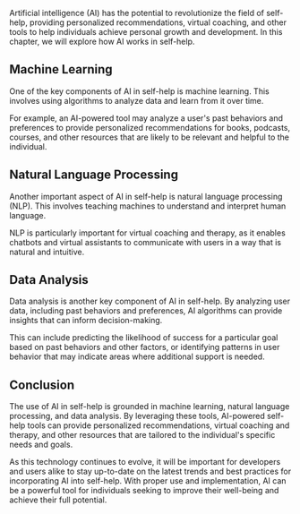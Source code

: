 
Artificial intelligence (AI) has the potential to revolutionize the field of self-help, providing personalized recommendations, virtual coaching, and other tools to help individuals achieve personal growth and development. In this chapter, we will explore how AI works in self-help.

Machine Learning
----------------

One of the key components of AI in self-help is machine learning. This involves using algorithms to analyze data and learn from it over time.

For example, an AI-powered tool may analyze a user's past behaviors and preferences to provide personalized recommendations for books, podcasts, courses, and other resources that are likely to be relevant and helpful to the individual.

Natural Language Processing
---------------------------

Another important aspect of AI in self-help is natural language processing (NLP). This involves teaching machines to understand and interpret human language.

NLP is particularly important for virtual coaching and therapy, as it enables chatbots and virtual assistants to communicate with users in a way that is natural and intuitive.

Data Analysis
-------------

Data analysis is another key component of AI in self-help. By analyzing user data, including past behaviors and preferences, AI algorithms can provide insights that can inform decision-making.

This can include predicting the likelihood of success for a particular goal based on past behaviors and other factors, or identifying patterns in user behavior that may indicate areas where additional support is needed.

Conclusion
----------

The use of AI in self-help is grounded in machine learning, natural language processing, and data analysis. By leveraging these tools, AI-powered self-help tools can provide personalized recommendations, virtual coaching and therapy, and other resources that are tailored to the individual's specific needs and goals.

As this technology continues to evolve, it will be important for developers and users alike to stay up-to-date on the latest trends and best practices for incorporating AI into self-help. With proper use and implementation, AI can be a powerful tool for individuals seeking to improve their well-being and achieve their full potential.
